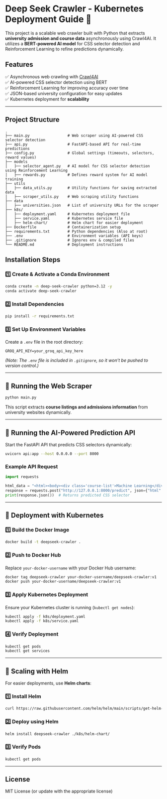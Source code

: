 # **Deep Seek Crawler - Kubernetes Deployment Guide** 🚀

This project is a scalable web crawler built with Python that extracts **university admission and course data** asynchronously using Crawl4AI. It utilizes a **BERT-powered AI model** for CSS selector detection and Reinforcement Learning to refine predictions dynamically.

## **Features**
✅ Asynchronous web crawling with [Crawl4AI](https://pypi.org/project/Crawl4AI/)  
✅ AI-powered CSS selector detection using BERT  
✅ Reinforcement Learning for improving accuracy over time  
✅ JSON-based university configuration for easy updates  
✅ Kubernetes deployment for **scalability**

---

## **Project Structure**
```
.
├── main.py                 # Web scraper using AI-powered CSS selector detection
├── api.py                  # FastAPI-based API for real-time predictions
├── config.py               # Global settings (timeouts, selectors, reward values)
├── models
│   ├── selector_agent.py   # AI model for CSS selector detection using Reinforcement Learning
│   ├── rewards.py          # Defines reward system for AI model training
├── utils
│   ├── data_utils.py       # Utility functions for saving extracted data
│   ├── scraper_utils.py    # Web scraping utility functions
├── data
│   ├── universities.json   # List of university URLs for the scraper
├── k8s/
│   ├── deployment.yaml     # Kubernetes deployment file
│   ├── service.yaml        # Kubernetes service file
│   ├── helm-chart/         # Helm chart for easier deployment
├── Dockerfile              # Containerization setup
├── requirements.txt        # Python dependencies (Also at root)
├── .env                    # Environment variables (API keys)
├── .gitignore              # Ignores env & compiled files
└── README.md               # Deployment instructions

```

## **Installation Steps**
### **1️⃣ Create & Activate a Conda Environment**
```bash
conda create -n deep-seek-crawler python=3.12 -y
conda activate deep-seek-crawler
```

### **2️⃣ Install Dependencies**
```bash
pip install -r requirements.txt
```

### **3️⃣ Set Up Environment Variables**
Create a `.env` file in the root directory:
```
GROQ_API_KEY=your_groq_api_key_here
```
*(Note: The `.env` file is included in `.gitignore`, so it won’t be pushed to version control.)*

---

## **🚀 Running the Web Scraper**
```bash
python main.py
```
This script extracts **course listings and admissions information** from university websites dynamically.

---

## **🚀 Running the AI-Powered Prediction API**
Start the FastAPI API that predicts CSS selectors dynamically:
```bash
uvicorn api:app --host 0.0.0.0 --port 8000
```

### **Example API Request**
```python
import requests

html_data = "<html><body><div class='course-list'>Machine Learning</div></body></html>"
response = requests.post("http://127.0.0.1:8000/predict", json={"html": html_data})
print(response.json())  # Returns predicted CSS selector
```

---

## **🚀 Deployment with Kubernetes**
### **1️⃣ Build the Docker Image**
```bash
docker build -t deepseek-crawler .
```

### **2️⃣ Push to Docker Hub**
Replace `your-docker-username` with your Docker Hub username:
```bash
docker tag deepseek-crawler your-docker-username/deepseek-crawler:v1
docker push your-docker-username/deepseek-crawler:v1
```

### **3️⃣ Apply Kubernetes Deployment**
Ensure your Kubernetes cluster is running (`kubectl get nodes`):
```bash
kubectl apply -f k8s/deployment.yaml
kubectl apply -f k8s/service.yaml
```

### **4️⃣ Verify Deployment**
```bash
kubectl get pods
kubectl get services
```

---

## **🚀 Scaling with Helm**
For easier deployments, use **Helm charts**:

### **1️⃣ Install Helm**
```bash
curl https://raw.githubusercontent.com/helm/helm/main/scripts/get-helm-3 | bash
```

### **2️⃣ Deploy using Helm**
```bash
helm install deepseek-crawler ./k8s/helm-chart/
```

### **3️⃣ Verify Pods**
```bash
kubectl get pods
```

---

## **License**
MIT License (or update with the appropriate license)
